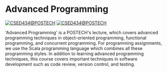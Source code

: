# Advanced Programming

[![CSED434@POSTECH](https://img.shields.io/badge/CSED434-POSTECH-c80150)](https://www.postech.ac.kr/eng)
[![CSED434@POSTECH](https://img.shields.io/badge/Fall-2023-775E64)](https://www.postech.ac.kr/eng)

'Advanced Programming' is a POSTECH's lecture, which covers advanced programming techniques in object-oriented programming, functional programming, and concurrent programming. For programming assignments, we use the Scala programming language which combines all these programming styles. In addition to learning advanced programming techniques, this course covers important techniques in software development such as code review, version control, and testing.
